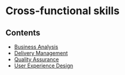 # Cross-functional skills

## Contents

* [Business Analysis](https://github.com/MYOB-Technology/General_Developer/tree/master/things-we-value/cross-functional/business-analysis)
* [Delivery Management](https://github.com/MYOB-Technology/General_Developer/tree/master/things-we-value/cross-functional/delivery-management)
* [Quality Assurance](https://github.com/MYOB-Technology/General_Developer/tree/master/things-we-value/cross-functional/quality-assurance)
* [User Experience Design](https://github.com/MYOB-Technology/General_Developer/tree/master/things-we-value/cross-functional/user-experience-design)

